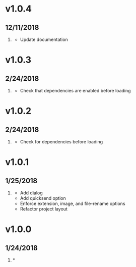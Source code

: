 # v1.0.4
## 12/11/2018

1. [](#feature)
    * Update documentation

# v1.0.3
## 2/24/2018

1. [](#new)
    * Check that dependencies are enabled before loading

# v1.0.2
## 2/24/2018

1. [](#new)
    * Check for dependencies before loading

# v1.0.1
##  1/25/2018

1. [](#new)
    * Add dialog
    * Add quicksend option
    * Enforce extension, image, and file-rename options
    * Refactor project layout
    
# v1.0.0
##  1/24/2018

1. [](#initial)
    * 